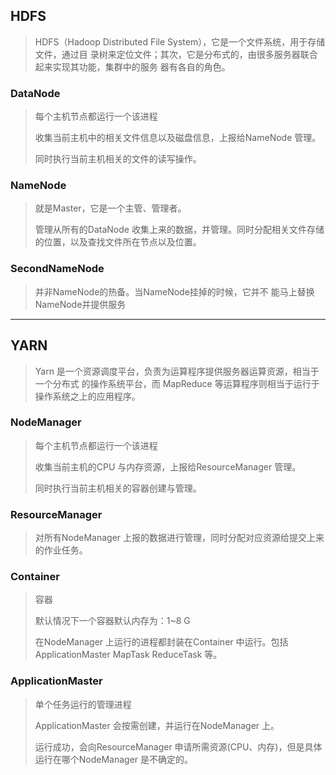 







## HDFS

> HDFS（Hadoop Distributed File System），它是一个文件系统，用于存储文件，通过目 录树来定位文件；其次，它是分布式的，由很多服务器联合起来实现其功能，集群中的服务 器有各自的角色。

### DataNode

> 每个主机节点都运行一个该进程
>
> 收集当前主机中的相关文件信息以及磁盘信息，上报给NameNode 管理。
>
> 同时执行当前主机相关的文件的读写操作。

### NameNode

> 就是Master，它是一个主管、管理者。
>
> 管理从所有的DataNode 收集上来的数据，并管理。同时分配相关文件存储的位置，以及查找文件所在节点以及位置。

### SecondNameNode

> 并非NameNode的热备。当NameNode挂掉的时候，它并不 能马上替换NameNode并提供服务



---



## YARN

> Yarn 是一个资源调度平台，负责为运算程序提供服务器运算资源，相当于一个分布式 的操作系统平台，而 MapReduce 等运算程序则相当于运行于操作系统之上的应用程序。

### NodeManager

> 每个主机节点都运行一个该进程
>
> 收集当前主机的CPU 与内存资源，上报给ResourceManager 管理。
>
> 同时执行当前主机相关的容器创建与管理。

### ResourceManager

> 对所有NodeManager 上报的数据进行管理，同时分配对应资源给提交上来的作业任务。

### Container

> 容器
>
> 默认情况下一个容器默认内存为：1~8 G
>
> 在NodeManager 上运行的进程都封装在Container 中运行。包括ApplicationMaster MapTask ReduceTask 等。

### ApplicationMaster

> 单个任务运行的管理进程
>
> ApplicationMaster 会按需创建，并运行在NodeManager 上。
>
> 运行成功，会向ResourceManager 申请所需资源(CPU、内存)，但是具体运行在哪个NodeManager 是不确定的。